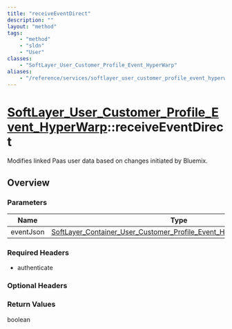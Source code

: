 ```yaml
---
title: "receiveEventDirect"
description: ""
layout: "method"
tags:
    - "method"
    - "sldn"
    - "User"
classes:
    - "SoftLayer_User_Customer_Profile_Event_HyperWarp"
aliases:
    - "/reference/services/softlayer_user_customer_profile_event_hyperwarp/receiveEventDirect"
---
```

# [SoftLayer_User_Customer_Profile_Event_HyperWarp](/reference/services/SoftLayer_User_Customer_Profile_Event_HyperWarp)::receiveEventDirect

Modifies linked Paas user data based on changes initiated by Bluemix.


## Overview 


### Parameters 
|Name | Type | Description |
| --- | --- | --- |
|eventJson| <a href='/reference/datatypes/SoftLayer_Container_User_Customer_Profile_Event_HyperWarp_ProfileChange'>SoftLayer_Container_User_Customer_Profile_Event_HyperWarp_ProfileChange </a>| |


### Required Headers
* authenticate

### Optional Headers

### Return Values
boolean

